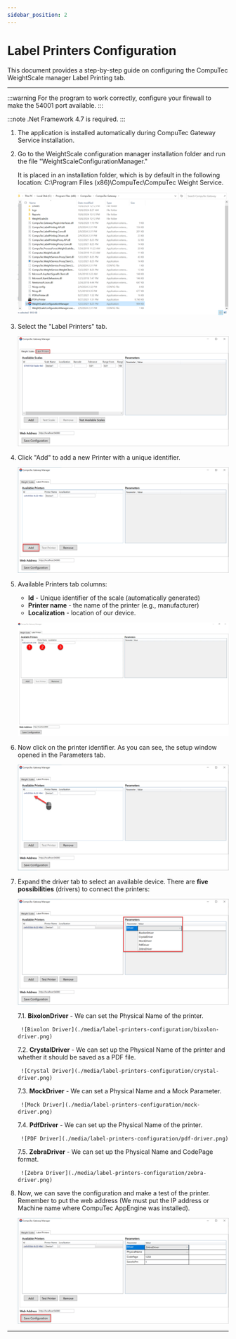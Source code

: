 ```yaml
---
sidebar_position: 2
---
```


# Label Printers Configuration

This document provides a step-by-step guide on configuring the CompuTec WeightScale manager Label Printing tab.

---

:::warning
    For the program to work correctly, configure your firewall to make the 54001 port available.
:::

:::note
    .Net Framework 4.7 is required.
:::

1. The application is installed automatically during CompuTec Gateway Service installation.

2. Go to the WeightScale configuration manager installation folder and run the file "WeightScaleConfigurationManager."

    It is placed in an installation folder, which is by default in the following location: C:\Program Files (x86)\CompuTec\CompuTec Weight Service\.

    ![Path](./media/label-printers-configuration/22222.png)

3. Select the "Label Printers" tab.

    ![Label Printers](./media/label-printers-configuration/label-printers.png)

4. Click "Add" to add a new Printer with a unique identifier.

    ![Add](./media/label-printers-configuration/add-label-printers.png)

5. Available Printers tab columns:

    - **Id** - Unique identifier of the scale (automatically generated)
    - **Printer name** - the name of the printer (e.g., manufacturer)
    - **Localization** - location of our device.

    ![Numbers](./media/lab4.webp)

6. Now click on the printer identifier. As you can see, the setup window opened in the Parameters tab.

    ![Right-click](./media/label-printers-configuration/printer-identifier.png)

7. Expand the driver tab to select an available device. There are **five possibilities** (drivers) to connect the printers:

    ![Parameters](./media/label-printers-configuration//drivers.png)

    7.1. **BixolonDriver** - We can set the Physical Name of the printer.

        ![Bixolon Driver](./media/label-printers-configuration/bixolon-driver.png)

    7.2. **CrystalDriver** - We can set up the Physical Name of the printer and whether it should be saved as a PDF file.

        ![Crystal Driver](./media/label-printers-configuration/crystal-driver.png)

    7.3. **MockDriver** - We can set a Physical Name and a Mock Parameter.

        ![Mock Driver](./media/label-printers-configuration/mock-driver.png)

    7.4. **PdfDriver** - We can set up the Physical Name of the printer.

        ![PDF Driver](./media/label-printers-configuration/pdf-driver.png)

    7.5. **ZebraDriver** - We can set up the Physical Name and CodePage format.

        ![Zebra Driver](./media/label-printers-configuration/zebra-driver.png)

8. Now, we can save the configuration and make a test of the printer. Remember to put the web address (We must put the IP address or Machine name where CompuTec AppEngine was installed).

    ![Save Configuration](./media/label-printers-configuration/save-configuration.png)

---
